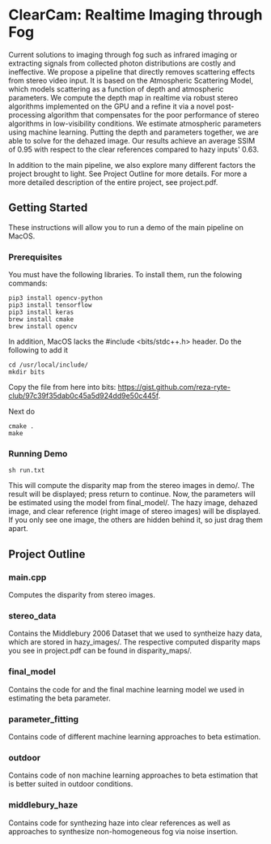 # ClearCam: Realtime Imaging through Fog

Current solutions to imaging through fog such as infrared imaging or extracting signals from collected photon distributions are costly and ineffective. We propose a pipeline that directly removes scattering effects from stereo video input. It is based on the Atmospheric Scattering Model, which models scattering as a function of depth and atmospheric parameters. We compute the depth map in realtime via robust stereo algorithms implemented on the GPU and a refine it via a novel post-processing algorithm that compensates for the poor performance of stereo algorithms in low-visibility conditions. We estimate atmospheric parameters using machine learning. Putting the depth and parameters together, we are able to solve for the dehazed image. Our results achieve an average SSIM of 0.95 with respect to the clear references compared to hazy inputs' 0.63.

In addition to the main pipeline, we also explore many different factors the project brought to light. See Project Outline for more details. For more a more detailed description of the entire project, see project.pdf.

## Getting Started

These instructions will allow you to run a demo of the main pipeline on MacOS.

### Prerequisites

You must have the following libraries. To install them, run the folowing commands:

```
pip3 install opencv-python
pip3 install tensorflow
pip3 install keras
brew install cmake
brew install opencv
```

In addition, MacOS lacks the #include <bits/stdc++.h> header. Do the following to add it

```
cd /usr/local/include/
mkdir bits
```
Copy the file from here into bits: https://gist.github.com/reza-ryte-club/97c39f35dab0c45a5d924dd9e50c445f.

Next do
```
cmake .
make
```

### Running Demo
```
sh run.txt
```

This will compute the disparity map from the stereo images in demo/. The result will be displayed; press return to continue. Now, the parameters will be estimated using the model from final_model/. The hazy image, dehazed image, and clear reference (right image of stereo images) will be displayed. If you only see one image, the others are hidden behind it, so just drag them apart. 

## Project Outline

### main.cpp
Computes the disparity from stereo images.

### stereo_data
Contains the Middlebury 2006 Dataset that we used to syntheize hazy data, which are stored in hazy_images/. The respective computed disparity maps you see in project.pdf can be found in disparity_maps/.

### final_model
Contains the code for and the final machine learning model we used in estimating the beta parameter.

### parameter_fitting
Contains code of different machine learning approaches to beta estimation. 

### outdoor
Contains code of non machine learning approaches to beta estimation that is better suited in outdoor conditions.

### middlebury_haze
Contains code for synthezing haze into clear references as well as approaches to synthesize non-homogeneous fog via noise insertion.

